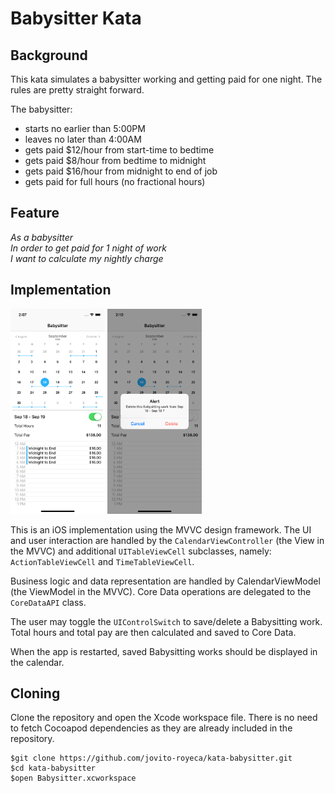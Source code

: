 # Babysitter Kata

## Background
This kata simulates a babysitter working and getting paid for one night.  The rules are pretty straight forward.

The babysitter:
- starts no earlier than 5:00PM
- leaves no later than 4:00AM
- gets paid $12/hour from start-time to bedtime
- gets paid $8/hour from bedtime to midnight
- gets paid $16/hour from midnight to end of job
- gets paid for full hours (no fractional hours)


## Feature
*As a babysitter<br>
In order to get paid for 1 night of work<br>
I want to calculate my nightly charge<br>*

## Implementation
<img src="screenshots/Screenshot-02.png" width="30%" height="auto"/>
<img src="screenshots/Screenshot-03.png" width="30%" height="auto"/>

This is an iOS implementation using the MVVC design framework. The UI and user interaction are handled by the `CalendarViewController` (the View in the MVVC) and additional `UITableViewCell` subclasses, namely: `ActionTableViewCell` and `TimeTableViewCell`. 

Business logic and data representation are handled by CalendarViewModel (the ViewModel in the MVVC). Core Data operations are delegated to the `CoreDataAPI` class.

The user may toggle the `UIControlSwitch` to save/delete a Babysitting work. Total hours and total pay are then calculated and saved to Core Data.

When the app is restarted, saved Babysitting works should be displayed in the calendar.

## Cloning
Clone the repository and open the Xcode workspace file. There is no need to fetch Cocoapod dependencies as they are already included in the repository.

```
$git clone https://github.com/jovito-royeca/kata-babysitter.git
$cd kata-babysitter
$open Babysitter.xcworkspace
```

